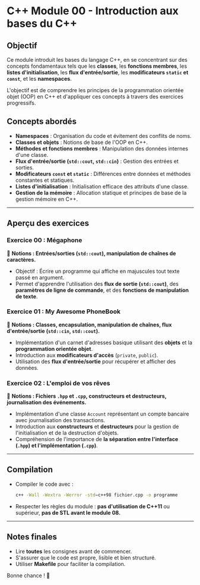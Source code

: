 # C++ Module 00 - Introduction aux bases du C++

## Objectif
Ce module introduit les bases du langage C++, en se concentrant sur des concepts fondamentaux tels que les **classes**, les **fonctions membres**, les **listes d'initialisation**, les **flux d'entrée/sortie**, les **modificateurs `static` et `const`**, et les **namespaces**. 

L'objectif est de comprendre les principes de la programmation orientée objet (OOP) en C++ et d'appliquer ces concepts à travers des exercices progressifs.

## Concepts abordés
- **Namespaces** : Organisation du code et évitement des conflits de noms.
- **Classes et objets** : Notions de base de l'OOP en C++.
- **Méthodes et fonctions membres** : Manipulation des données internes d'une classe.
- **Flux d'entrée/sortie (`std::cout`, `std::cin`)** : Gestion des entrées et sorties.
- **Modificateurs `const` et `static`** : Différences entre données et méthodes constantes et statiques.
- **Listes d'initialisation** : Initialisation efficace des attributs d'une classe.
- **Gestion de la mémoire** : Allocation statique et principes de base de la gestion mémoire en C++.

---

## Aperçu des exercices

### **Exercice 00 : Mégaphone**
📌 **Notions : Entrées/sorties (`std::cout`), manipulation de chaînes de caractères.**
- Objectif : Écrire un programme qui affiche en majuscules tout texte passé en argument.
- Permet d'apprendre l'utilisation des **flux de sortie (`std::cout`)**, des **paramètres de ligne de commande**, et des **fonctions de manipulation de texte**.

### **Exercice 01 : My Awesome PhoneBook**
📌 **Notions : Classes, encapsulation, manipulation de chaînes, flux d'entrée/sortie (`std::cin`, `std::cout`).**
- Implémentation d'un carnet d'adresses basique utilisant des **objets** et la **programmation orientée objet**.
- Introduction aux **modificateurs d'accès** (`private`, `public`).
- Utilisation des **flux d'entrée/sortie** pour récupérer et afficher des données.

### **Exercice 02 : L'emploi de vos rêves**
📌 **Notions : Fichiers `.hpp` et `.cpp`, constructeurs et destructeurs, journalisation des événements.**
- Implémentation d'une classe `Account` représentant un compte bancaire avec journalisation des transactions.
- Introduction aux **constructeurs** et **destructeurs** pour la gestion de l'initialisation et de la destruction d'objets.
- Compréhension de l'importance de **la séparation entre l'interface (`.hpp`) et l'implémentation (`.cpp`)**.

---

## Compilation
- Compiler le code avec :
  ```sh
  c++ -Wall -Wextra -Werror -std=c++98 fichier.cpp -o programme
  ```
- Respecter les règles du module : **pas d'utilisation de C++11** ou supérieur, **pas de STL avant le module 08.**

---

## Notes finales
- Lire **toutes** les consignes avant de commencer.
- S'assurer que le code est propre, lisible et bien structuré.
- Utiliser **Makefile** pour faciliter la compilation.

Bonne chance ! 🚀
